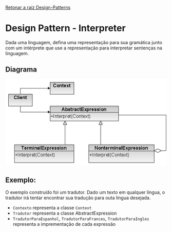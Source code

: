 ﻿[Retonar a raíz Design-Patterns](https://github.com/julianorinaldi/Design-Patterns)

# Design Pattern - Interpreter

Dada uma linguagem, defina uma representação para sua gramática junto com um intérprete que use a representação para interpretar sentenças na linguagem.

## Diagrama
![](../../Image/InterpreterDiagrama.png)

## Exemplo:

O exemplo construído foi um tradutor.
Dado um texto em qualquer língua, o tradutor irá tentar encontrar sua tradução para outa língua desejada.

- `Contexto` representa a classe `Context`
- `Tradutor` representa a classe AbstractExpression
- `TradutorParaEspanhol`, `TradutorParaFrances`, `TradutorParaIngles` representa a imprementação de cada expressão



